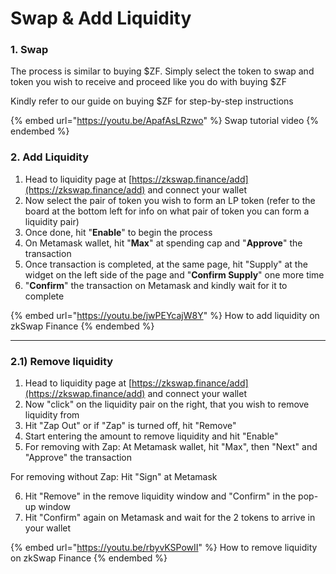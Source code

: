 # Swap & Add Liquidity

### 1. Swap

The process is similar to buying $ZF. Simply select the token to swap and token you wish to receive and proceed like you do with buying $ZF

Kindly refer to our guide on buying $ZF for step-by-step instructions

{% embed url="https://youtu.be/ApafAsLRzwo" %}
Swap tutorial video
{% endembed %}

### 2. Add Liquidity

1. Head to liquidity page at [https://zkswap.finance/add](https://zkswap.finance/add) and connect your wallet
2. Now select the pair of token you wish to form an LP token (refer to the board at the bottom left for info on what pair of token you can form a liquidity pair)
3. Once done, hit "**Enable**" to begin the process
4. On Metamask wallet, hit "**Max**" at spending cap and "**Approve**" the transaction
5. Once transaction is completed, at the same page, hit "Supply" at the widget on the left side of the page and "**Confirm Supply**" one more time
6. "**Confirm**" the transaction on Metamask and kindly wait for it to complete

{% embed url="https://youtu.be/jwPEYcajW8Y" %}
How to add liquidity on zkSwap Finance
{% endembed %}

***

### 2.1) Remove liquidity

1. Head to liquidity page at [https://zkswap.finance/add](https://zkswap.finance/add) and connect your wallet
2. Now "click" on the liquidity pair on the right, that you wish to remove liquidity from
3. Hit "Zap Out" or if "Zap" is turned off, hit "Remove"
4. Start entering the amount to remove liquidity and hit "Enable"
5. For removing with Zap: At Metamask wallet, hit "Max", then "Next" and "Approve" the transaction

&#x20;       For removing without Zap: Hit "Sign" at Metamask

6. Hit "Remove" in the remove liquidity window and "Confirm" in the pop-up window&#x20;
7. Hit "Confirm" again on Metamask and wait for the 2 tokens to arrive in your wallet

{% embed url="https://youtu.be/rbyvKSPowII" %}
How to remove liquidity on zkSwap Finance
{% endembed %}
